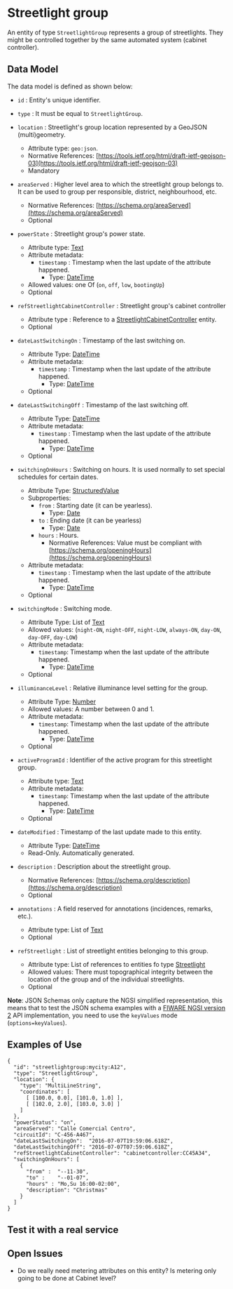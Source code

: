 # Streetlight group

An entity of type `StreetlightGroup` represents a group of streetlights. They might be controlled
together by the same automated system (cabinet controller).

## Data Model

The data model is defined as shown below:

+ `id` : Entity's unique identifier.

+ `type` : It must be equal to `StreetlightGroup`.

+ `location` : Streetlight's group location represented by a GeoJSON (multi)geometry.
    + Attribute type: `geo:json`.
    + Normative References: [https://tools.ietf.org/html/draft-ietf-geojson-03](https://tools.ietf.org/html/draft-ietf-geojson-03)
    + Mandatory

+ `areaServed` : Higher level area to which the streetlight group belongs to. It can be used to group per
responsible, district, neighbourhood, etc.
    + Normative References: [https://schema.org/areaServed](https://schema.org/areaServed)
    + Optional

+ `powerState` : Streetlight group's power state.
    + Attribute type: [Text](http://schema.org/Text)
    + Attribute metadata:
        + `timestamp` : Timestamp when the last update of the attribute happened.
            + Type: [DateTime](http://schema.org/DateTime)
    + Allowed values: one Of (`on`, `off`, `low`, `bootingUp`)
    + Optional

+ `refStreetlightCabinetController` : Streetlight group's cabinet controller
    + Attribute type : Reference to a [StreetlightCabinetController](../../StreetlightCabinetController/doc/spec.md) entity.
    + Optional

+ `dateLastSwitchingOn` : Timestamp of the last switching on.
    + Attribute Type: [DateTime](http://schema.org/DateTime)
    + Attribute metadata:
        + `timestamp` : Timestamp when the last update of the attribute happened.
            + Type: [DateTime](http://schema.org/DateTime)
    + Optional

+ `dateLastSwitchingOff` : Timestamp of the last switching off.
    + Attribute Type: [DateTime](http://schema.org/DateTime)
    + Attribute metadata:
        + `timestamp` : Timestamp when the last update of the attribute happened.
            + Type: [DateTime](http://schema.org/DateTime)
    + Optional

+ `switchingOnHours` : Switching on hours. It is used normally to set special schedules for certain dates.
    + Attribute Type: [StructuredValue](http://schema.org/StructuredValue)
    + Subproperties:
        + `from` : Starting date (it can be yearless).
            + Type: [Date](https://schema.org/Date)
        + `to` : Ending date (it can be yearless)
            + Type: [Date](https://schema.org/Date)
        + `hours` : Hours.
            + Normative References: Value must be compliant with [https://schema.org/openingHours](https://schema.org/openingHours)
    + Attribute metadata:
        + `timestamp` : Timestamp when the last update of the attribute happened.
            + Type: [DateTime](http://schema.org/DateTime)
    + Optional

+ `switchingMode` : Switching mode.
    + Attribute Type: List of [Text](http://schema.org/Text)
    + Allowed values: (`night-ON`, `night-OFF`, `night-LOW`, `always-ON`, `day-ON`, `day-OFF`, `day-LOW`)
    + Attribute metadata:
        + `timestamp`: Timestamp when the last update of the attribute happened.
            + Type: [DateTime](http://schema.org/DateTime)
    + Optional

+ `illuminanceLevel` : Relative illuminance level setting for the group.
    + Attribute Type: [Number](http://schema.org/Number)
    + Allowed values: A number between 0 and 1.
    + Attribute metadata:
        + `timestamp`: Timestamp when the last update of the attribute happened.
            + Type: [DateTime](http://schema.org/DateTime)
    + Optional

+ `activeProgramId` : Identifier of the active program for this streetlight group.
    + Attribute type: [Text](https://schema.org/Text)
    + Attribute metadata:
        + `timestamp`: Timestamp when the last update of the attribute happened.
            + Type: [DateTime](http://schema.org/DateTime)
    + Optional

+ `dateModified` : Timestamp of the last update made to this entity.
    + Attribute Type: [DateTime](http://schema.org/DateTime)
    + Read-Only. Automatically generated.

+ `description` : Description about the streetlight group.
    + Normative References: [https://schema.org/description](https://schema.org/description)
    + Optional

+ `annotations` : A field reserved for annotations (incidences, remarks, etc.).
    + Attribute type: List of [Text](https://schema.org/Text)
    + Optional

+ `refStreetlight` : List of streetlight entities belonging to this group.
    + Attribute type: List of references to entities fo type [Streetlight](../../Streetlight/doc/spec.md)
    + Allowed values: There must topographical integrity between the location of the group and of the individual streetlights.
    + Optional

**Note**: JSON Schemas only capture the NGSI simplified representation, this means that to test the JSON schema examples with
a [FIWARE NGSI version 2](http://fiware.github.io/specifications/ngsiv2/stable) API implementation, you need to use the `keyValues`
mode (`options=keyValues`).

## Examples of Use

    {
      "id": "streetlightgroup:mycity:A12",
      "type": "StreetlightGroup",
      "location": {
        "type": "MultiLineString",
        "coordinates": [
          [ [100.0, 0.0], [101.0, 1.0] ],
          [ [102.0, 2.0], [103.0, 3.0] ]
        ]
      },
      "powerStatus": "on",
      "areaServed": "Calle Comercial Centro",
      "circuitId": "C-456-A467",
      "dateLastSwitchingOn":  "2016-07-07T19:59:06.618Z",
      "dateLastSwitchingOff": "2016-07-07T07:59:06.618Z",
      "refStreetlightCabinetController": "cabinetcontroller:CC45A34",
      "switchingOnHours": [
        {
          "from" :  "--11-30",
          "to" :    "--01-07",
          "hours" : "Mo,Su 16:00-02:00",
          "description": "Christmas"
        }
      ]
    }

## Test it with a real service


## Open Issues

+ Do we really need metering attributes on this entity? Is metering only going to be done at Cabinet level?
